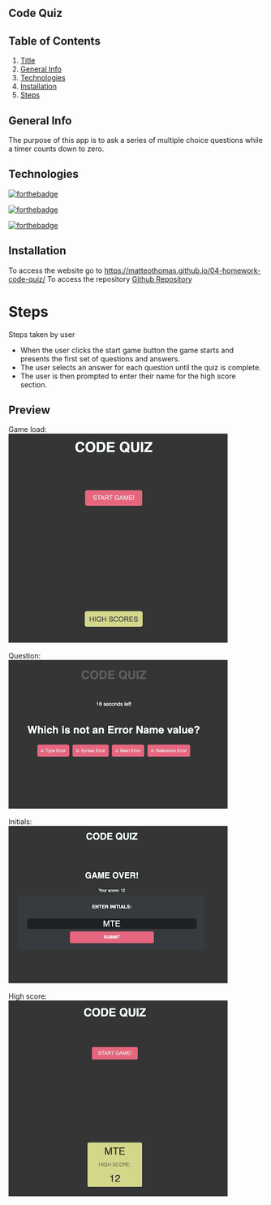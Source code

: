  ## Code Quiz

## Table of Contents
1. [Title](#title)
2. [General Info](#general-info)
3. [Technologies](#technologies)
4. [Installation](#installation)
5. [Steps](#Steps)

## General Info
The purpose of this app is to ask a series of multiple choice questions while a timer counts down to zero.

## Technologies 
[![forthebadge](https://forthebadge.com/images/badges/uses-html.svg)](https://forthebadge.com)

[![forthebadge](https://forthebadge.com/images/badges/uses-css.svg)](https://forthebadge.com)

[![forthebadge](https://forthebadge.com/images/badges/uses-js.svg)](https://forthebadge.com)

## Installation
To access the website go to https://matteothomas.github.io/04-homework-code-quiz/
To access the repository [Github Repository](https://github.com/MatteoThomas/04-homework-code-quiz)

# Steps
Steps taken by user
* When the user clicks the start game button the game starts and presents the first set of questions and answers.
* The user selects an answer for each question until the quiz is complete.
* The user is then prompted to enter their name for the high score section.

## Preview
Game load:  
![screenshot](assets/img/start.png)

Question:  
![screenshot](assets/img/question.png)

Initials:  
![screenshot](assets/img/initials.png)

High score:  
![screenshot](assets/img/highscore.png)

	
